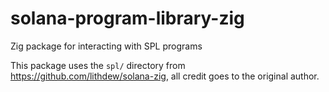 # solana-program-library-zig
Zig package for interacting with SPL programs

This package uses the `spl/` directory from https://github.com/lithdew/solana-zig,
all credit goes to the original author.

